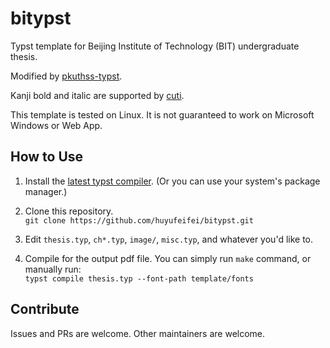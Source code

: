 # bitypst
Typst template for Beijing Institute of Technology (BIT) undergraduate thesis.

Modified by [pkuthss-typst](https://github.com/pku-typst/pkuthss-typst).

Kanji bold and italic are supported by [cuti](https://github.com/csimide/cuti).

This template is tested on Linux. It is not guaranteed to work on Microsoft Windows or Web App.

## How to Use

1. Install the [latest typst compiler](https://github.com/typst/typst/releases). (Or you can use your system's package manager.)

1. Clone this repository.  
    `git clone https://github.com/huyufeifei/bitypst.git`

1. Edit `thesis.typ`, `ch*.typ`, `image/`, `misc.typ`, and whatever you'd like to.

1. Compile for the output pdf file. You can simply run `make` command, or manually run:  
    `typst compile thesis.typ --font-path template/fonts`

## Contribute

Issues and PRs are welcome. Other maintainers are welcome.
